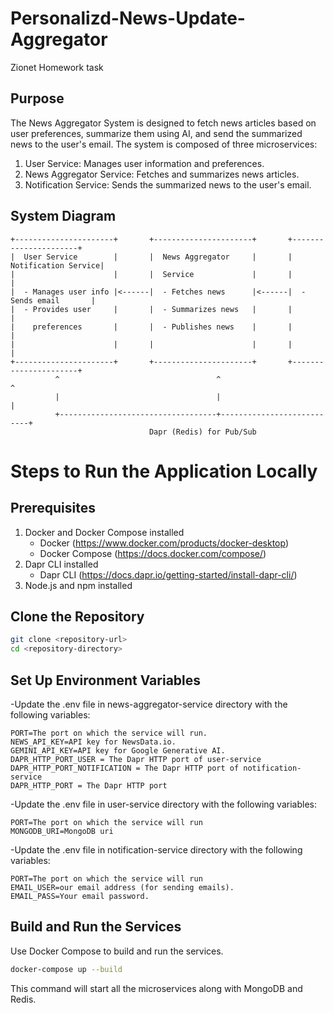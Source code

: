 # Personalizd-News-Update-Aggregator
Zionet Homework task

## Purpose
The News Aggregator System is designed to fetch news articles based on user preferences, summarize them using AI, and send the summarized news to the user's email. The system is composed of three microservices:

1. User Service: Manages user information and preferences.
2. News Aggregator Service: Fetches and summarizes news articles.
3. Notification Service: Sends the summarized news to the user's email.

## System Diagram
```
+----------------------+       +----------------------+       +----------------------+
|  User Service        |       |  News Aggregator     |       |  Notification Service|
|                      |       |  Service             |       |                      |
|  - Manages user info |<------|  - Fetches news      |<------|  - Sends email       |
|  - Provides user     |       |  - Summarizes news   |       |                      |
|    preferences       |       |  - Publishes news    |       |                      |
|                      |       |                      |       |                      |
+----------------------+       +----------------------+       +----------------------+
          ^                                   ^                           ^
          |                                   |                           |
          +-----------------------------------+---------------------------+
                               Dapr (Redis) for Pub/Sub
```
# Steps to Run the Application Locally
## Prerequisites
1. Docker and Docker Compose installed
    * Docker (https://www.docker.com/products/docker-desktop)
    * Docker Compose (https://docs.docker.com/compose/)
2. Dapr CLI installed
    * Dapr CLI (https://docs.dapr.io/getting-started/install-dapr-cli/)
3. Node.js and npm installed

## Clone the Repository

```bash
git clone <repository-url>
cd <repository-directory>
```

## Set Up Environment Variables

-Update the .env file in news-aggregator-service directory with the following variables:
```env
PORT=The port on which the service will run.
NEWS_API_KEY=API key for NewsData.io.
GEMINI_API_KEY=API key for Google Generative AI.
DAPR_HTTP_PORT_USER = The Dapr HTTP port of user-service
DAPR_HTTP_PORT_NOTIFICATION = The Dapr HTTP port of notification-service
DAPR_HTTP_PORT = The Dapr HTTP port
```
-Update the .env file in user-service directory with the following variables:
```env
PORT=The port on which the service will run
MONGODB_URI=MongoDB uri
```
-Update the .env file in notification-service directory with the following variables:
```env
PORT=The port on which the service will run
EMAIL_USER=our email address (for sending emails).
EMAIL_PASS=Your email password.
```

## Build and Run the Services
Use Docker Compose to build and run the services.
```bash
docker-compose up --build
```
This command will start all the microservices along with MongoDB and Redis.

